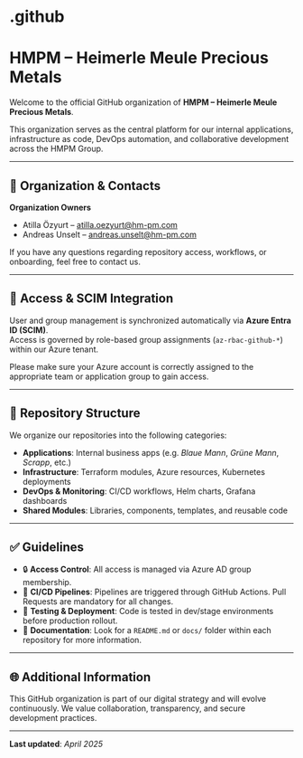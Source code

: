 # .github

# HMPM – Heimerle Meule Precious Metals

Welcome to the official GitHub organization of **HMPM – Heimerle Meule Precious Metals**.

This organization serves as the central platform for our internal applications, infrastructure as code, DevOps automation, and collaborative development across the HMPM Group.

---

## 👥 Organization & Contacts

**Organization Owners**  
- Atilla Özyurt – [atilla.oezyurt@hm-pm.com](mailto:atilla.oezyurt@hm-pm.com)  
- Andreas Unselt – [andreas.unselt@hm-pm.com](mailto:andreas.unselt@hm-pm.com)

If you have any questions regarding repository access, workflows, or onboarding, feel free to contact us.

---

## 🔐 Access & SCIM Integration

User and group management is synchronized automatically via **Azure Entra ID (SCIM)**.  
Access is governed by role-based group assignments (`az-rbac-github-*`) within our Azure tenant.

Please make sure your Azure account is correctly assigned to the appropriate team or application group to gain access.

---

## 📁 Repository Structure

We organize our repositories into the following categories:

- **Applications**: Internal business apps (e.g. *Blaue Mann*, *Grüne Mann*, *Scrapp*, etc.)
- **Infrastructure**: Terraform modules, Azure resources, Kubernetes deployments
- **DevOps & Monitoring**: CI/CD workflows, Helm charts, Grafana dashboards
- **Shared Modules**: Libraries, components, templates, and reusable code

---

## ✅ Guidelines

- 🔒 **Access Control**: All access is managed via Azure AD group membership.
- 🚀 **CI/CD Pipelines**: Pipelines are triggered through GitHub Actions. Pull Requests are mandatory for all changes.
- 🧪 **Testing & Deployment**: Code is tested in dev/stage environments before production rollout.
- 📄 **Documentation**: Look for a `README.md` or `docs/` folder within each repository for more information.

---

## 🌐 Additional Information

This GitHub organization is part of our digital strategy and will evolve continuously. We value collaboration, transparency, and secure development practices.

---

**Last updated**: _April 2025_
